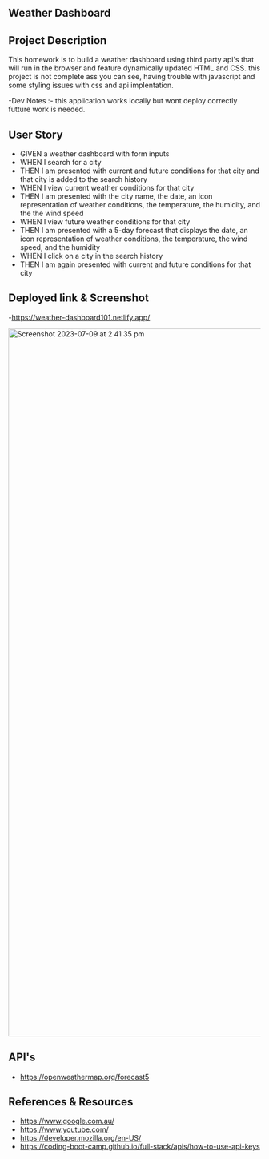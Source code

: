 Weather Dashboard
-

**Project Description**
-
This homework is to build a weather dashboard using third party api's that will run in the browser and feature dynamically updated HTML and CSS.
this project is not complete ass you can see, having trouble with javascript and some styling issues with css and api implentation.

-Dev Notes :- this application works locally but wont deploy correctly futture work is needed.
 
**User Story**
-
- GIVEN a weather dashboard with form inputs
- WHEN I search for a city
- THEN I am presented with current and future conditions for that city and that city is added to the search history
- WHEN I view current weather conditions for that city
- THEN I am presented with the city name, the date, an icon representation of weather conditions, the temperature, the humidity, and the the wind speed
- WHEN I view future weather conditions for that city
- THEN I am presented with a 5-day forecast that displays the date, an icon representation of weather conditions, the temperature, the wind speed, and the humidity
- WHEN I click on a city in the search history
- THEN I am again presented with current and future conditions for that city

**Deployed link & Screenshot**
-
-https://weather-dashboard101.netlify.app/

<img width="1414" alt="Screenshot 2023-07-09 at 2 41 35 pm" src="https://github.com/Boulter97/My-Weather-Dashboard-/assets/118101244/5ba47234-bfe2-418f-8277-f81f11933a61">


**API's**
-
- https://openweathermap.org/forecast5

**References & Resources**
-
- https://www.google.com.au/
- https://www.youtube.com/
- https://developer.mozilla.org/en-US/
- https://coding-boot-camp.github.io/full-stack/apis/how-to-use-api-keys



